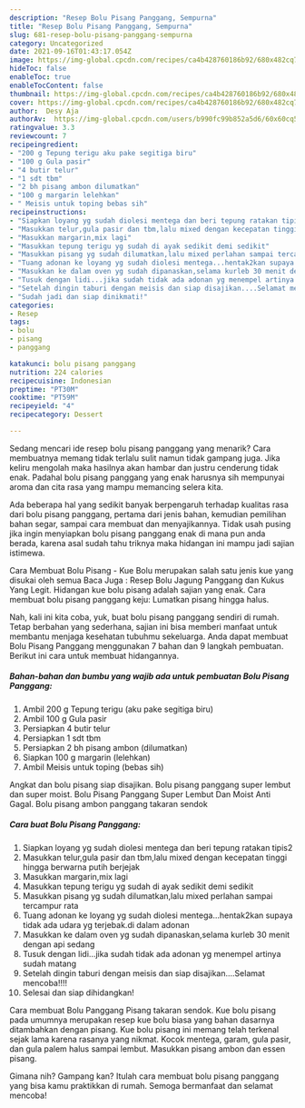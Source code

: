 ```yaml
---
description: "Resep Bolu Pisang Panggang, Sempurna"
title: "Resep Bolu Pisang Panggang, Sempurna"
slug: 681-resep-bolu-pisang-panggang-sempurna
category: Uncategorized
date: 2021-09-16T01:43:17.054Z
image: https://img-global.cpcdn.com/recipes/ca4b428760186b92/680x482cq70/bolu-pisang-panggang-foto-resep-utama.jpg
hideToc: false
enableToc: true
enableTocContent: false
thumbnail: https://img-global.cpcdn.com/recipes/ca4b428760186b92/680x482cq70/bolu-pisang-panggang-foto-resep-utama.jpg
cover: https://img-global.cpcdn.com/recipes/ca4b428760186b92/680x482cq70/bolu-pisang-panggang-foto-resep-utama.jpg
author:  Desy Aja
authorAv:  https://img-global.cpcdn.com/users/b990fc99b852a5d6/60x60cq50/avatar.jpg
ratingvalue: 3.3
reviewcount: 7
recipeingredient:
- "200 g Tepung terigu aku pake segitiga biru"
- "100 g Gula pasir"
- "4 butir telur"
- "1 sdt tbm"
- "2 bh pisang ambon dilumatkan"
- "100 g margarin lelehkan"
- " Meisis untuk toping bebas sih"
recipeinstructions:
- "Siapkan loyang yg sudah diolesi mentega dan beri tepung ratakan tipis2"
- "Masukkan telur,gula pasir dan tbm,lalu mixed dengan kecepatan tinggi hingga berwarna putih berjejak"
- "Masukkan margarin,mix lagi"
- "Masukkan tepung terigu yg sudah di ayak sedikit demi sedikit"
- "Masukkan pisang yg sudah dilumatkan,lalu mixed perlahan sampai tercampur rata"
- "Tuang adonan ke loyang yg sudah diolesi mentega...hentak2kan supaya tidak ada udara yg terjebak.di dalam adonan"
- "Masukkan ke dalam oven yg sudah dipanaskan,selama kurleb 30 menit dengan api sedang"
- "Tusuk dengan lidi...jika sudah tidak ada adonan yg menempel artinya sudah matang"
- "Setelah dingin taburi dengan meisis dan siap disajikan....Selamat mencoba!!!!"
- "Sudah jadi dan siap dinikmati!"
categories:
- Resep
tags:
- bolu
- pisang
- panggang

katakunci: bolu pisang panggang 
nutrition: 224 calories
recipecuisine: Indonesian
preptime: "PT30M"
cooktime: "PT59M"
recipeyield: "4"
recipecategory: Dessert

---
```



Sedang mencari ide resep bolu pisang panggang yang menarik? Cara membuatnya memang tidak terlalu sulit namun tidak gampang juga. Jika keliru mengolah maka hasilnya akan hambar dan justru cenderung tidak enak. Padahal bolu pisang panggang yang enak harusnya sih mempunyai aroma dan cita rasa yang mampu memancing selera kita.


Ada beberapa hal yang sedikit banyak berpengaruh terhadap kualitas rasa dari bolu pisang panggang, pertama dari jenis bahan, kemudian pemilihan bahan segar, sampai cara membuat dan menyajikannya. Tidak usah pusing jika ingin menyiapkan bolu pisang panggang enak di mana pun anda berada, karena asal sudah tahu triknya maka hidangan ini mampu jadi sajian istimewa.

Cara Membuat Bolu Pisang - Kue Bolu merupakan salah satu jenis kue yang disukai oleh semua Baca Juga : Resep Bolu Jagung Panggang dan Kukus Yang Legit. Hidangan kue bolu pisang adalah sajian yang enak. Cara membuat bolu pisang panggang keju: Lumatkan pisang hingga halus.


Nah, kali ini kita coba, yuk, buat bolu pisang panggang sendiri di rumah. Tetap berbahan yang sederhana, sajian ini bisa memberi manfaat untuk membantu menjaga kesehatan tubuhmu sekeluarga. Anda dapat membuat Bolu Pisang Panggang menggunakan 7 bahan dan 9 langkah pembuatan. Berikut ini cara untuk membuat hidangannya.

<!--inarticleads1-->

##### Bahan-bahan dan bumbu yang wajib ada untuk pembuatan Bolu Pisang Panggang:

1. Ambil 200 g Tepung terigu (aku pake segitiga biru)
1. Ambil 100 g Gula pasir
1. Persiapkan 4 butir telur
1. Persiapkan 1 sdt tbm
1. Persiapkan 2 bh pisang ambon (dilumatkan)
1. Siapkan 100 g margarin (lelehkan)
1. Ambil  Meisis untuk toping (bebas sih)


Angkat dan bolu pisang siap disajikan. Bolu pisang panggang super lembut dan super moist. Bolu Pisang Panggang Super Lembut Dan Moist Anti Gagal. Bolu pisang ambon panggang takaran sendok 

<!--inarticleads2-->

##### Cara buat Bolu Pisang Panggang:

1. Siapkan loyang yg sudah diolesi mentega dan beri tepung ratakan tipis2
1. Masukkan telur,gula pasir dan tbm,lalu mixed dengan kecepatan tinggi hingga berwarna putih berjejak
1. Masukkan margarin,mix lagi
1. Masukkan tepung terigu yg sudah di ayak sedikit demi sedikit
1. Masukkan pisang yg sudah dilumatkan,lalu mixed perlahan sampai tercampur rata
1. Tuang adonan ke loyang yg sudah diolesi mentega...hentak2kan supaya tidak ada udara yg terjebak.di dalam adonan
1. Masukkan ke dalam oven yg sudah dipanaskan,selama kurleb 30 menit dengan api sedang
1. Tusuk dengan lidi...jika sudah tidak ada adonan yg menempel artinya sudah matang
1. Setelah dingin taburi dengan meisis dan siap disajikan....Selamat mencoba!!!!
1. Selesai dan siap dihidangkan!

Cara membuat Bolu Panggang Pisang takaran sendok. Kue bolu pisang pada umumnya merupakan resep kue bolu biasa yang bahan dasarnya ditambahkan dengan pisang. Kue bolu pisang ini memang telah terkenal sejak lama karena rasanya yang nikmat. Kocok mentega, garam, gula pasir, dan gula palem halus sampai lembut. Masukkan pisang ambon dan essen pisang. 

Gimana nih? Gampang kan? Itulah cara membuat bolu pisang panggang yang bisa kamu praktikkan di rumah. Semoga bermanfaat dan selamat mencoba!
